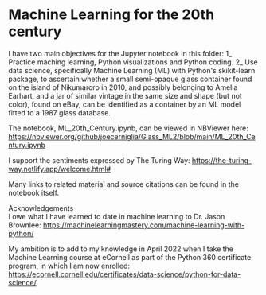 # Machine Learning for the 20th century

I have two main objectives for the Jupyter notebook in this folder:
1_ Practice maching learning, Python visualizations and Python coding.
2_ Use data science, specifically Machine Learning (ML) with Python's skikit-learn package, to ascertain whether a small semi-opaque glass container found on the island of Nikumaroro in 2010, and possibly belonging to Amelia Earhart, and a jar of similar vintage in the same size and shape (but not color), found on eBay, can be identified as a container by an ML model fitted to a 1987 glass database.

The notebook, ML_20th_Century.ipynb, can be viewed in NBViewer here:
https://nbviewer.org/github/joecerniglia/Glass_ML2/blob/main/ML_20th_Century.ipynb

I support the sentiments expressed by The Turing Way:
https://the-turing-way.netlify.app/welcome.html#

Many links to related material and source citations can be found in the notebook 
itself.

Acknowledgements <br />
I owe what I have learned to date in machine learning to Dr. Jason Brownlee:
https://machinelearningmastery.com/machine-learning-with-python/

My ambition is to add to my knowledge in April 2022 when I take the Machine Learning course at eCornell as part of the Python 360 certificate program, in which I am now enrolled: 
https://ecornell.cornell.edu/certificates/data-science/python-for-data-science/

